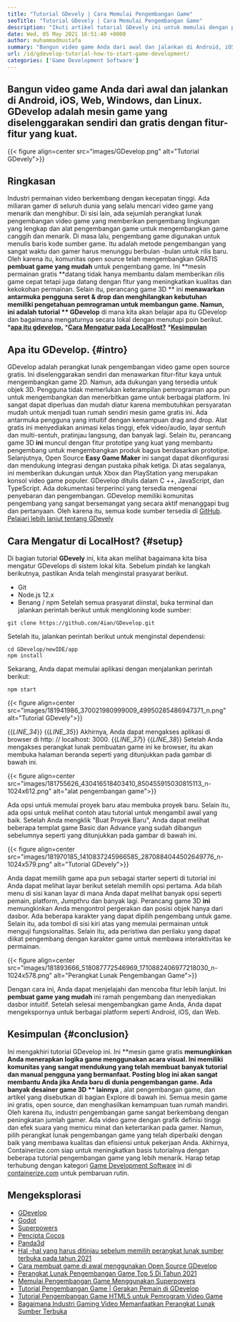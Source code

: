 ```yaml
---
title: "Tutorial GDevely | Cara Memulai Pengembangan Game" 
seoTitle: "Tutorial GDevely | Cara Memulai Pengembangan Game" 
description: "Ikuti artikel tutorial GDevely ini untuk memulai dengan pengembangan video game. GDevely adalah tuan rumah mandiri dan tidak memerlukan keterampilan pemrograman untuk memulainya." 
date: Wed, 05 May 2021 16:51:40 +0000
author: muhammadmustafa
summary: "Bangun video game Anda dari awal dan jalankan di Android, iOS, Web, Windows, dan Linux. GDevelop adalah mesin game yang diselenggarakan sendiri dan gratis dengan fitur-fitur yang kuat." 
url: /id/gdevelop-tutorial-how-to-start-game-development/
categories: ['Game Development Software']
---
```


## Bangun video game Anda dari awal dan jalankan di Android, iOS, Web, Windows, dan Linux. GDevelop adalah mesin game yang diselenggarakan sendiri dan gratis dengan fitur-fitur yang kuat.

{{< figure align=center src="images/GDevelop.png" alt="Tutorial GDevely">}}


## Ringkasan
Industri permainan video berkembang dengan kecepatan tinggi. Ada miliaran gamer di seluruh dunia yang selalu mencari video game yang menarik dan menghibur. Di sisi lain, ada sejumlah perangkat lunak pengembangan video game yang memberikan pengembang lingkungan yang lengkap dan alat pengembangan game untuk mengembangkan game canggih dan menarik. Di masa lalu, pengembang game digunakan untuk menulis baris kode sumber game. Itu adalah metode pengembangan yang sangat waktu dan gamer harus menunggu berbulan -bulan untuk rilis baru. Oleh karena itu, komunitas open source telah mengembangkan GRATIS **pembuat game yang mudah**  untuk pengembang game.
Ini **mesin permainan gratis  **datang tidak hanya membantu dalam memberikan rilis game cepat tetapi juga datang dengan fitur yang meningkatkan kualitas dan kekokohan permainan. Selain itu, perancang game 3D **  ini  **menawarkan antarmuka pengguna seret & drop dan menghilangkan kebutuhan memiliki pengetahuan pemrograman untuk membangun game. Namun, ini adalah tutorial **  GDevelop**  di mana kita akan belajar apa itu GDevelop dan bagaimana mengaturnya secara lokal dengan menutupi poin berikut.
  ***[apa itu gdevelop.][1]** 
  ***[Cara Mengatur pada LocalHost?][2]** 
  ***[Kesimpulan][3]** 

## **Apa itu GDevelop.** {#intro}
GDevelop adalah perangkat lunak pengembangan video game open source gratis. Ini diselenggarakan sendiri dan menawarkan fitur-fitur kaya untuk mengembangkan game 2D. Namun, ada dukungan yang tersedia untuk objek 3D. Pengguna tidak memerlukan keterampilan pemrograman apa pun untuk mengembangkan dan menerbitkan game untuk berbagai platform. Ini sangat dapat diperluas dan mudah diatur karena membutuhkan persyaratan mudah untuk menjadi tuan rumah sendiri mesin game gratis ini. Ada antarmuka pengguna yang intuitif dengan kemampuan drag and drop. Alat gratis ini menyediakan animasi kelas tinggi, efek video/audio, layar sentuh dan multi-sentuh, pratinjau langsung, dan banyak lagi. Selain itu, perancang game 3D **ini**  muncul dengan fitur prototipe yang kuat yang membantu pengembang untuk mengembangkan produk bagus berdasarkan prototipe.
Selanjutnya, Open Source **Easy Game Maker**  ini sangat dapat dikonfigurasi dan mendukung integrasi dengan pustaka pihak ketiga. Di atas segalanya, ini memberikan dukungan untuk Xbox dan PlayStation yang merupakan konsol video game populer. GDevelop ditulis dalam C ++, JavaScript, dan TypeScript. Ada dokumentasi terperinci yang tersedia mengenai penyebaran dan pengembangan. GDevelop memiliki komunitas pengembang yang sangat bersemangat yang secara aktif menanggapi bug dan pertanyaan. Oleh karena itu, semua kode sumber tersedia di [GitHub][4].
[Pelajari lebih lanjut tentang GDevely][5]

## **Cara Mengatur di LocalHost?** {#setup}
Di bagian tutorial **GDevely**  ini, kita akan melihat bagaimana kita bisa mengatur GDevelops di sistem lokal kita. Sebelum pindah ke langkah berikutnya, pastikan Anda telah menginstal prasyarat berikut.
  * Git
  * Node.js 12.x
  * Benang / npm
Setelah semua prasyarat diinstal, buka terminal dan jalankan perintah berikut untuk mengkloning kode sumber:
```
git clone https://github.com/4ian/GDevelop.git
```
Setelah itu, jalankan perintah berikut untuk menginstal dependensi:
```
cd GDevelop/newIDE/app
npm install
```
Sekarang, Anda dapat memulai aplikasi dengan menjalankan perintah berikut:
```
npm start
```

{{< figure align=center src="images/181941986_370021980999009_49950285486947371_n.png" alt="Tutorial GDevely">}}

{{_LINE_34_}}
{{_LINE_35_}}
    Akhirnya, Anda dapat mengakses aplikasi di browser di http: // localhost: 3000.
{{_LINE_37_}}
{{_LINE_38_}}
Setelah Anda mengakses perangkat lunak pembuatan game ini ke browser, itu akan membuka halaman beranda seperti yang ditunjukkan pada gambar di bawah ini.

{{< figure align=center src="images/181755626_430416518403410_850455915030815113_n-1024x612.png" alt="alat pengembangan game">}}

Ada opsi untuk memulai proyek baru atau membuka proyek baru. Selain itu, ada opsi untuk melihat contoh atau tutorial untuk mengambil awal yang baik.
Setelah Anda mengklik "Buat Proyek Baru", Anda dapat melihat beberapa templat game Basic dan Advance yang sudah dibangun sebelumnya seperti yang ditunjukkan pada gambar di bawah ini.

{{< figure align=center src="images/181970185_1410837245966585_2870884044502649776_n-1024x579.png" alt="Tutorial GDevely">}}

Anda dapat memilih game apa pun sebagai starter seperti di tutorial ini Anda dapat melihat layar berikut setelah memilih opsi pertama. Ada bilah menu di sisi kanan layar di mana Anda dapat melihat banyak opsi seperti pemain, platform, Jumpthru dan banyak lagi. Perancang game 3D **ini**  memungkinkan Anda mengontrol pergerakan dan posisi objek hanya dari dasbor. Ada beberapa karakter yang dapat dipilih pengembang untuk game. Selain itu, ada tombol di sisi kiri atas yang memulai permainan untuk menguji fungsionalitas. Selain itu, ada peristiwa dan perilaku yang dapat diikat pengembang dengan karakter game untuk membawa interaktivitas ke permainan.

{{< figure align=center src="images/181893666_518087772546969_1710882406977218030_n-1024x578.png" alt="Perangkat Lunak Pengembangan Game">}}

Dengan cara ini, Anda dapat menjelajahi dan mencoba fitur lebih lanjut. Ini **pembuat game yang mudah**  ini ramah pengembang dan menyediakan dasbor intuitif. Setelah selesai mengembangkan game Anda, Anda dapat mengekspornya untuk berbagai platform seperti Android, iOS, dan Web.

## **Kesimpulan** {#conclusion}
Ini mengakhiri tutorial GDevelop ini. Ini **mesin game gratis  **memungkinkan Anda menerapkan logika game menggunakan acara visual. Ini memiliki komunitas yang sangat mendukung yang telah membuat banyak tutorial dan manual pengguna yang bermanfaat. Posting blog ini akan sangat membantu Anda jika Anda baru di dunia pengembangan game. Ada banyak desainer game 3D **  lainnya** , alat pengembangan game, dan artikel yang disebutkan di bagian Explore di bawah ini. Semua mesin game ini gratis, open source, dan menghasilkan kemampuan tuan rumah mandiri. Oleh karena itu, industri pengembangan game sangat berkembang dengan peningkatan jumlah gamer. Ada video game dengan grafik definisi tinggi dan efek suara yang memicu minat dan ketertarikan pada gamer. Namun, pilih perangkat lunak pengembangan game yang telah diperbaiki dengan baik yang membawa kualitas dan efisiensi untuk pekerjaan Anda.
Akhirnya, Containerize.com siap untuk meningkatkan basis tutorialnya dengan beberapa tutorial pengembangan game yang lebih menarik. Harap tetap terhubung dengan kategori [Game Development Software][6] ini di [containerize.com][7] untuk pembaruan rutin.

## Mengeksplorasi
  * [GDevelop][8]
  * [Godot][9]
  * [Superpowers][10]
  * [Pencipta Cocos][11]
  * [Panda3d][12]
  * [Hal -hal yang harus ditinjau sebelum memilih perangkat lunak sumber terbuka pada tahun 2021][13]
  * [Cara membuat game di awal menggunakan Open Source GDevelop][14]
  * [Perangkat Lunak Pengembangan Game Top 5 Di Tahun 2021][15]
  * [Memulai Pengembangan Game Menggunakan Superpowers][16]
  * [Tutorial Pengembangan Game | Gerakan Pemain di GDevelop][17]
  * [Tutorial Pengembangan Game HTML5 untuk Pemrogram Video Game][18]
  * [Bagaimana Industri Gaming Video Memanfaatkan Perangkat Lunak Sumber Terbuka][19]

  
[1]: #intro
[2]: #setup
[3]: #Conclusion
[4]: https://github.com/4ian/GDevelop
[5]: https://gdevelop-app.com/
[6]: https://products.containerize.com/game-development-software
[7]: https://www.containerize.com/
[8]: https://products.containerize.com/game-development-software/gdevelop/
[9]: https://products.containerize.com/game-development-software/godot/
[10]: https://products.containerize.com/game-development-software/superpowers/
[11]: https://products.containerize.com/game-development-software/cocos-creator/
[12]: https://products.containerize.com/game-development-software/panda3d/
[13]: https://blog.containerize.com/cmdb-software/things-to-review-before-opting-open-source-software-in-2021/
[14]: https://blog.containerize.com/game-development-software/how-to-make-a-game-on-scratch-using-open-source-gdevelop/
[15]: https://blog.containerize.com/game-development-software/top-5-free-game-development-software-in-the-year-2021/
[16]: https://blog.containerize.com/game-development-software/superpowers-animation-getting-started-with-game-development/
[17]: https://blog.containerize.com/game-development-software/game-development-tutorial-player-movement-in-gdevelop/
[18]: https://blog.containerize.com/2021/05/19/html5-game-development-tutorial-for-video-game-programmers/
[19]: https://blog.containerize.com/2021/05/07/how-video-gaming-industry-leveraging-open-source-software/
